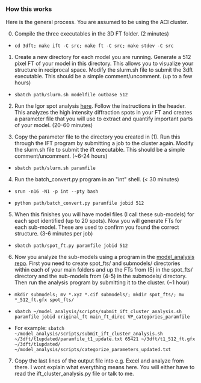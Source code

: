 ### How this works

Here is the general process. You are assumed to be using the ACI cluster.

0. Compile the three executables in the 3D FT folder. (2 minutes)

  * `cd 3dft; make ift -C src; make ft -C src; make stdev -C src`

1. Create a new directory for each model you are running. Generate a 512 pixel FT of your model in this directory. This allows you to visualize your structure in reciprocal space. Modify the slurm.sh file to submit the 3dft executable. This should be a simple comment/uncomment. (up to a few hours)

  * `sbatch path/slurm.sh modelfile outbase 512`

2. Run the Igor spot analysis [here](https://github.com/paul-voyles/Igor/blob/master/3D%20FFT%20Analysis.ipf). Follow the instructions in the header. This analyzes the high intensity diffraction spots in your FT and creates a parameter file that you will use to extract and quantify important parts of your model. (20-60 minutes)


3. Copy the parameter file to the directory you created in (1). Run this through the IFT program by submitting a job to the cluster again. Modify the slurm.sh file to submit the ift executable. This should be a simple comment/uncomment. (~6-24 hours)

  * `sbatch path/slurm.sh paramfile`

4. Run the batch_convert.py program in an "int" shell. (< 30 minutes)

  * `srun -n16 -N1 -p int --pty bash`

  * `python path/batch_convert.py paramfile jobid 512`

5. When this finishes you will have model files (I call these sub-models) for each spot identified (up to 20 spots). Now you will generate FTs for each sub-model. These are used to confirm you found the correct structure. (3-6 minutes per job)

  * `sbatch path/spot_ft.py paramfile jobid 512`

6. Now you analyze the sub-models using a program in the [model_analysis repo](https://github.com/refreshx2/model_analysis). First you need to create spot_fts/ and submodels/ directories within each of your main folders and up the FTs from (5) in the spot_fts/ directory and the sub-models from (4-5) in the submodels/ directory. Then run the analysis program by submitting it to the cluster. (~1 hour)

  * `mkdir submodels; mv *.xyz *.cif submodels/; mkdir spot_fts/; mv *_512_ft.gfx spot_fts/`

  * `sbatch ~/model_analysis/scripts/submit_ift_cluster_analysis.sh paramfile jobid original_ft main_ft_direc VP_categories_paramfile`

  * For example: `sbatch ~/model_analysis/scripts/submit_ift_cluster_analysis.sh ~/3dft/t1updated/paramfile_t1_update.txt 65421 ~/3dft/t1_512_ft.gfx ~/3dft/t1updated/ ~/model_analysis/scripts/categorize_parameters_updated.txt`

7. Copy the last lines of the output file into e.g. Excel and analyze from there. I wont explain what everything means here. You will either have to read the ift_cluster_analysis.py file or talk to me.
